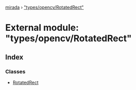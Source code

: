 [mirada](../README.md) › ["types/opencv/RotatedRect"](_types_opencv_rotatedrect_.md)

# External module: "types/opencv/RotatedRect"


## Index

### Classes

* [RotatedRect](../classes/_types_opencv_rotatedrect_.rotatedrect.md)